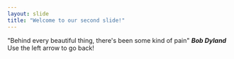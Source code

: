 ```yaml
---
layout: slide
title: "Welcome to our second slide!"
---
```

"Behind every beautiful thing, there's been some kind of pain" _**Bob Dyland**_
Use the left arrow to go back!
